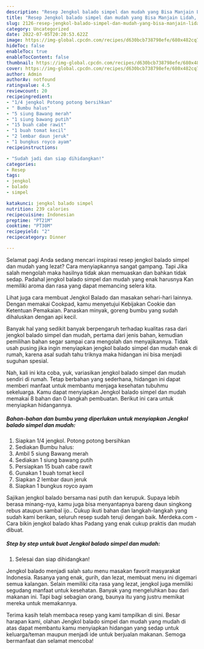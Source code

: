 ```yaml
---
description: "Resep Jengkol balado simpel dan mudah yang Bisa Manjain Lidah, Buat Buka Puasa Enak Banget"
title: "Resep Jengkol balado simpel dan mudah yang Bisa Manjain Lidah, Buat Buka Puasa Enak Banget"
slug: 2126-resep-jengkol-balado-simpel-dan-mudah-yang-bisa-manjain-lidah-buat-buka-puasa-enak-banget
category: Uncategorized
date: 2022-07-05T20:20:53.622Z
image: https://img-global.cpcdn.com/recipes/d630bcb738798efe/680x482cq70/jengkol-balado-simpel-dan-mudah-foto-resep-utama.jpg
hideToc: false
enableToc: true
enableTocContent: false
thumbnail: https://img-global.cpcdn.com/recipes/d630bcb738798efe/680x482cq70/jengkol-balado-simpel-dan-mudah-foto-resep-utama.jpg
cover: https://img-global.cpcdn.com/recipes/d630bcb738798efe/680x482cq70/jengkol-balado-simpel-dan-mudah-foto-resep-utama.jpg
author: Admin
authorAv: notfound
ratingvalue: 4.5
reviewcount: 20
recipeingredient:
- "1/4 jengkol Potong potong bersihkan"
- " Bumbu halus"
- "5 siung Bawang merah"
- "1 siung bawang putih"
- "15 buah cabe rawit"
- "1 buah tomat kecil"
- "2 lembar daun jeruk"
- "1 bungkus royco ayam"
recipeinstructions:

- "Sudah jadi dan siap dihidangkan!"
categories:
- Resep
tags:
- jengkol
- balado
- simpel

katakunci: jengkol balado simpel 
nutrition: 239 calories
recipecuisine: Indonesian
preptime: "PT21M"
cooktime: "PT30M"
recipeyield: "2"
recipecategory: Dinner

---
```



Selamat pagi Anda sedang mencari inspirasi resep jengkol balado simpel dan mudah yang lezat? Cara menyiapkannya sangat gampang. Tapi Jika salah mengolah maka hasilnya tidak akan memuaskan dan bahkan tidak sedap. Padahal jengkol balado simpel dan mudah yang enak harusnya Kan memiliki aroma dan rasa yang dapat memancing selera kita.


Lihat juga cara membuat Jengkol Balado dan masakan sehari-hari lainnya. Dengan memakai Cookpad, kamu menyetujui Kebijakan Cookie dan Ketentuan Pemakaian. Panaskan minyak, goreng bumbu yang sudah dihaluskan dengan api kecil.

Banyak hal yang sedikit banyak berpengaruh terhadap kualitas rasa dari jengkol balado simpel dan mudah, pertama dari jenis bahan, kemudian pemilihan bahan segar sampai cara mengolah dan menyajikannya. Tidak usah pusing jika ingin menyiapkan jengkol balado simpel dan mudah enak di rumah, karena asal sudah tahu triknya maka hidangan ini bisa menjadi suguhan spesial.


Nah, kali ini kita coba, yuk, variasikan jengkol balado simpel dan mudah sendiri di rumah. Tetap berbahan yang sederhana, hidangan ini dapat memberi manfaat untuk membantu menjaga kesehatan tubuhmu sekeluarga. Kamu dapat menyiapkan Jengkol balado simpel dan mudah memakai 8 bahan dan 0 langkah pembuatan. Berikut ini cara untuk menyiapkan hidangannya.

<!--inarticleads1-->

##### Bahan-bahan dan bumbu yang diperlukan untuk menyiapkan Jengkol balado simpel dan mudah:

1. Siapkan 1/4 jengkol. Potong potong bersihkan
1. Sediakan  Bumbu halus:
1. Ambil 5 siung Bawang merah
1. Sediakan 1 siung bawang putih
1. Persiapkan 15 buah cabe rawit
1. Gunakan 1 buah tomat kecil
1. Siapkan 2 lembar daun jeruk
1. Siapkan 1 bungkus royco ayam


Sajikan jengkol balado bersama nasi putih dan kerupuk. Supaya lebih berasa minang-nya, kamu juga bisa menyantapnya bareng daun singkong rebus ataupun sambal ijo.. Cukup ikuti bahan dan langkah-langkah yang sudah kami berikan, seluruh resep sudah teruji dengan baik. Merdeka.com - Cara bikin jengkol balado khas Padang yang enak cukup praktis dan mudah dibuat. 

<!--inarticleads2-->

##### Step by step untuk buat Jengkol balado simpel dan mudah:


1. Selesai dan siap dihidangkan!

Jengkol balado menjadi salah satu menu masakan favorit masyarakat Indonesia. Rasanya yang enak, gurih, dan lezat, membuat menu ini digemari semua kalangan. Selain memiliki cita rasa yang lezat, jengkol juga memiliki segudang manfaat untuk kesehatan. Banyak yang mengeluhkan bau dari makanan ini. Tapi bagi sebagian orang, baunya itu yang justru memikat mereka untuk memakannya. 

Terima kasih telah membaca resep yang kami tampilkan di sini. Besar harapan kami, olahan Jengkol balado simpel dan mudah yang mudah di atas dapat membantu kamu menyiapkan hidangan yang sedap untuk keluarga/teman maupun menjadi ide untuk berjualan makanan. Semoga bermanfaat dan selamat mencoba!
